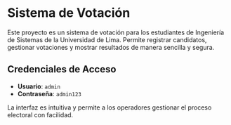 # Sistema de Votación

Este proyecto es un sistema de votación para los estudiantes de Ingeniería de Sistemas de la Universidad de Lima. Permite registrar candidatos, gestionar votaciones y mostrar resultados de manera sencilla y segura.

## Credenciales de Acceso
- **Usuario**: `admin`
- **Contraseña**: `admin123`

La interfaz es intuitiva y permite a los operadores gestionar el proceso electoral con facilidad.
